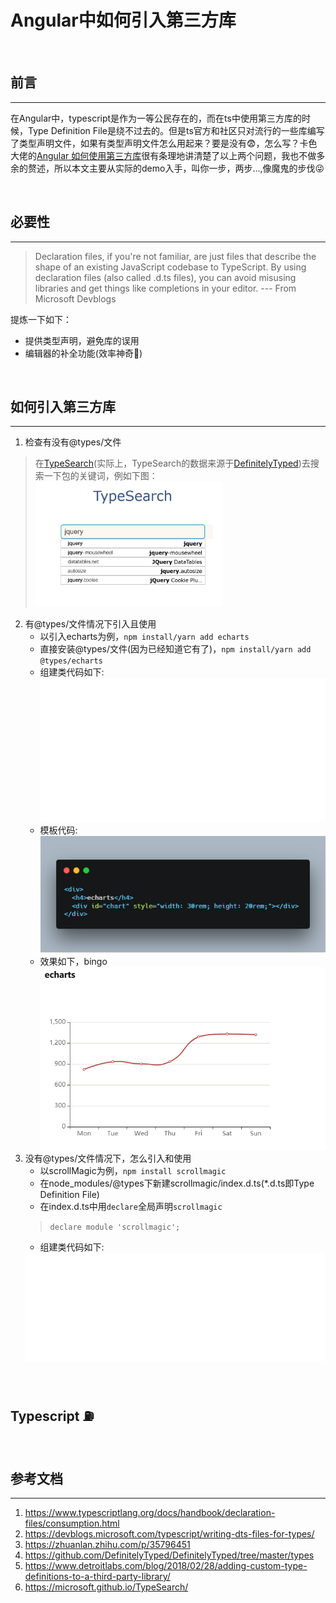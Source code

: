 
# Angular中如何引入第三方库

<br/>

## 前言
---
在Angular中，typescript是作为一等公民存在的，而在ts中使用第三方库的时候，Type Definition File是绕不过去的。但是ts官方和社区只对流行的一些库编写了类型声明文件，如果有类型声明文件怎么用起来？要是没有:fearful:，怎么写？卡色大佬的[Angular 如何使用第三方库](3)很有条理地讲清楚了以上两个问题，我也不做多余的赘述，所以本文主要从实际的demo入手，叫你一步，两步...,像魔鬼的步伐:stuck_out_tongue_winking_eye:

<br/>

## 必要性
---
> Declaration files, if you're not familiar, are just files that describe the shape of an existing JavaScript codebase to TypeScript. By using declaration files (also called .d.ts files), you can avoid misusing libraries and get things like completions in your editor. --- From Microsoft Devblogs

提炼一下如下：
- 提供类型声明，避免库的误用
- 编辑器的补全功能(效率神奇:rocket:)

<br/>

## 如何引入第三方库
---
1. 检查有没有@types/文件
> 在[TypeSearch](6)(实际上，TypeSearch的数据来源于[DefinitelyTyped](4))去搜索一下包的关键词，例如下图：
> <img src="./图片/TypeSearch.png" width="300" height="200" alt="TypeSearch" />
2. 有@types/文件情况下引入且使用
    - 以引入echarts为例，`npm install/yarn add echarts`
    - 直接安装@types/文件(因为已经知道它有了)，`npm install/yarn add @types/echarts`
    - 组建类代码如下:
    <img src="./图片/code-snippet-01.svg" /><br/>
    - 模板代码:<br/>
    ![模板](./图片/code-snippet-02.png)
    - 效果如下，bingo<br/>
    ![echarts](./图片/echarts.png)
3. 没有@types/文件情况下，怎么引入和使用 
    - 以scrollMagic为例，`npm install scrollmagic`
    - 在node_modules/@types下新建scrollmagic/index.d.ts(*.d.ts即Type Definition File)
    - 在index.d.ts中用`declare`全局声明`scrollmagic`
    > `declare module 'scrollmagic';`
    - 组建类代码如下:
    <img src="./图片/code-snippet-03.svg" />

<br/>

## Typescript :fuelpump:

<br/>

## 参考文档
---
1. https://www.typescriptlang.org/docs/handbook/declaration-files/consumption.html
2. https://devblogs.microsoft.com/typescript/writing-dts-files-for-types/
3. https://zhuanlan.zhihu.com/p/35796451
4. https://github.com/DefinitelyTyped/DefinitelyTyped/tree/master/types
5. https://www.detroitlabs.com/blog/2018/02/28/adding-custom-type-definitions-to-a-third-party-library/
6. https://microsoft.github.io/TypeSearch/
